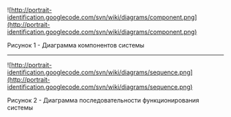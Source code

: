 ![http://portrait-identification.googlecode.com/svn/wiki/diagrams/component.png](http://portrait-identification.googlecode.com/svn/wiki/diagrams/component.png)

Рисунок 1 - Диаграмма компонентов системы


---


![http://portrait-identification.googlecode.com/svn/wiki/diagrams/sequence.png](http://portrait-identification.googlecode.com/svn/wiki/diagrams/sequence.png)

Рисунок 2 - Диаграмма последовательности функционирования системы